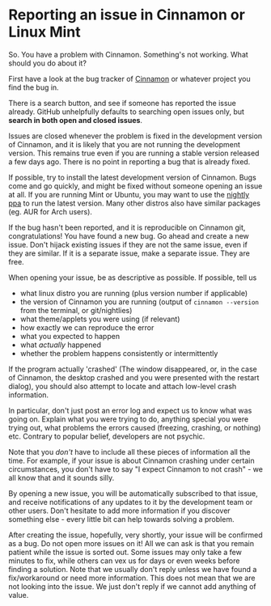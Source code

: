 # Reporting an issue in Cinnamon or Linux Mint

So. You have a problem with Cinnamon. Something's not working. What should you do about it?

First have a look at the bug tracker of [Cinnamon](https://github.com/linuxmint/Cinnamon/issues) or whatever project you find the bug in.

There is a search button, and see if someone has reported the issue already. GitHub unhelpfully defaults to searching open issues only, but **search in both open and closed issues**.

Issues are closed whenever the problem is fixed in the development version of Cinnamon, and it is likely that you are not running the development version. This remains true even if you are running a stable version released a few days ago. There is no point in reporting a bug that is already fixed.

If possible, try to install the latest development version of Cinnamon. Bugs come and go quickly, and might be fixed without someone opening an issue at all. If you are running Mint or Ubuntu, you may want to use the [nightly ppa](https://launchpad.net/~gwendal-lebihan-dev/+archive/ubuntu/cinnamon-nightly) to run the latest version. Many other distros also have similar packages (eg. AUR for Arch users).

If the bug hasn't been reported, and it is reproducible on Cinnamon git, congratulations! You have found a new bug. Go ahead and create a new issue. Don't hijack existing issues if they are not the same issue, even if they are similar. If it is a separate issue, make a separate issue. They are free.

When opening your issue, be as descriptive as possible. If possible, tell us

- what linux distro you are running (plus version number if applicable)
- the version of Cinnamon you are running (output of `cinnamon --version` from the terminal, or git/nightlies)
- what theme/applets you were using (if relevant)
- how exactly we can reproduce the error
- what you expected to happen
- what _actually_ happened
- whether the problem happens consistently or intermittently

If the program actually 'crashed' (The window disappeared, or, in the case of Cinnamon, the desktop crashed and you were presented with the restart dialog), you should also attempt to locate and attach low-level crash information.

In particular, don't just post an error log and expect us to know what was going on. Explain what you were trying to do, anything special you were trying out, what problems the errors caused (freezing, crashing, or nothing) etc. Contrary to popular belief, developers are not psychic.

Note that you _don't_ have to include all these pieces of information all the time. For example, if your issue is about Cinnamon crashing under certain circumstances, you don't have to say "I expect Cinnamon to not crash" - we all know that and it sounds silly.

By opening a new issue, you will be automatically subscribed to that issue, and receive notifications of any updates to it by the development team or other users. Don't hesitate to add more information if you discover something else - every little bit can help towards solving a problem.

After creating the issue, hopefully, very shortly, your issue will be confirmed as a bug. Do not open more issues on it! All we can ask is that you remain patient while the issue is sorted out. Some issues may only take a few minutes to fix, while others can vex us for days or even weeks before finding a solution. Note that we usually don't reply unless we have found a fix/workaround or need more information. This does not mean that we are not looking into the issue. We just don't reply if we cannot add anything of value.
